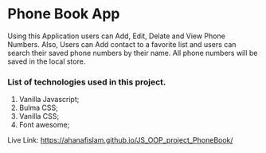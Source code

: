 # Phone Book App
Using this Application users can Add, Edit, Delate and View Phone Numbers. Also, Users can Add contact to a favorite list and users can search their saved phone numbers by their name. All phone numbers will be saved in the local store.

### List of technologies used in this project.

1. Vanilla Javascript;
2. Bulma CSS;
3. Vanilla CSS;
4. Font awesome;

Live Link: https://ahanafislam.github.io/JS_OOP_project_PhoneBook/
